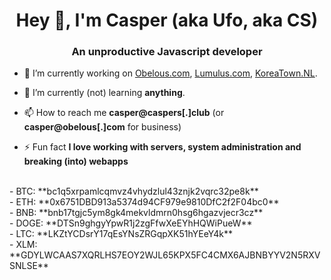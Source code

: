 <h1 align="center">Hey 👋, I'm Casper (aka Ufo, aka CS)</h1>
<h3 align="center">An unproductive Javascript developer</h3>

- 🔭 I’m currently working on [Obelous.com](https://Obelous.com), [Lumulus.com](https://github.com/Lumulus), [KoreaTown.NL](https://koreatown.nl).

- 🌱 I’m currently (not) learning **anything**.

- 📫 How to reach me **casper@caspers\[.\]club** (or **casper@obelous\[.\]com** for business)

- ⚡ Fun fact **I love working with servers, system administration and breaking (into) webapps**
<br>
- BTC: **bc1q5xrpamlcqmvz4vhydzlul43znjk2vqrc32pe8k**
<br>
- ETH: **0x6751DBD913a5374d94CF979e9810DfC2f2F04bc0**
<br>
- BNB: **bnb17tgjc5ym8gk4mekvldmrn0hsg6hgazvjecr3cz**
<br>
- DOGE: **DTSn9ghgyYpwR1j2zgFfwXeEYhHQWiPueW**
<br>
- LTC: **LKZtYCDsrY17qEsYNsZRGqpXK51hYEeY4k**
<br>
- XLM: **GDYLWCAAS7XQRLHS7EOY2WJL65KPX5FC4CMX6AJBNBYYV2N5RXVSNLSE**
